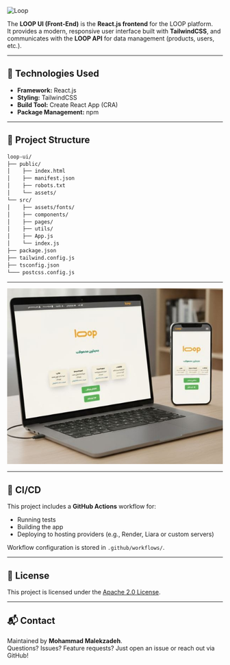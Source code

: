 ![Loop](https://www.lloop.ir/icon/favicon.png)

The **LOOP UI (Front-End)** is the **React.js frontend** for the LOOP platform.  
It provides a modern, responsive user interface built with **TailwindCSS**, and communicates with the **LOOP API** for data management (products, users, etc.).

---

## 📌 Technologies Used

- **Framework:** React.js  
- **Styling:** TailwindCSS  
- **Build Tool:** Create React App (CRA)  
- **Package Management:** npm 

---

## 📂 Project Structure

```bash
loop-ui/
├── public/
│    ├── index.html
│    ├── manifest.json
│    ├── robots.txt
│    └── assets/
└── src/
│    ├── assets/fonts/
│    ├── components/
│    ├── pages/
│    ├── utils/
│    ├── App.js
│    └── index.js
├── package.json
├── tailwind.config.js
├── tsconfig.json
└─── postcss.config.js
```

---

![Loop](public/exp/mockup.jpg)

---

## 🔄 CI/CD

This project includes a **GitHub Actions** workflow for:  
- Running tests  
- Building the app  
- Deploying to hosting providers (e.g., Render, Liara or custom servers)  

Workflow configuration is stored in `.github/workflows/`.

---

## 📜 License

This project is licensed under the [Apache 2.0 License](LICENSE).

---

## 📬 Contact
Maintained by **Mohammad Malekzadeh**.  
Questions? Issues? Feature requests? Just open an issue or reach out via GitHub!

